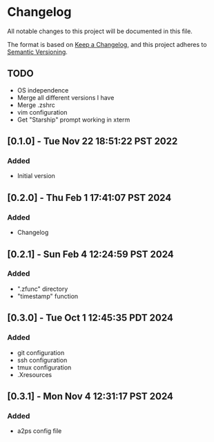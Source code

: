<!-- markdownlint-disable MD024 -->
# Changelog

All notable changes to this project will be documented in this file.

The format is based on [Keep a Changelog](https://keepachangelog.com/en/1.0.0/),
and this project adheres to [Semantic Versioning](https://semver.org/spec/v2.0.0.html).

## TODO

- OS independence
- Merge all different versions I have
- Merge .zshrc
- vim configuration
- Get "Starship" prompt working in xterm

## [0.1.0] - Tue Nov 22 18:51:22 PST 2022

### Added

- Initial version


## [0.2.0] - Thu Feb  1 17:41:07 PST 2024

### Added

- Changelog


## [0.2.1] - Sun Feb  4 12:24:59 PST 2024

### Added

- ".zfunc" directory
- "timestamp" function


## [0.3.0] - Tue Oct  1 12:45:35 PDT 2024

### Added

- git configuration
- ssh configuration
- tmux configuration
- .Xresources


## [0.3.1] - Mon Nov  4 12:31:17 PST 2024

### Added

- a2ps config file
